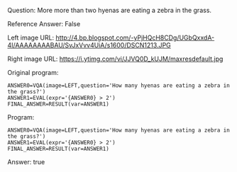 Question: More more than two hyenas are eating a zebra in the grass.

Reference Answer: False

Left image URL: http://4.bp.blogspot.com/-yPjHQcH8CDg/UGbQxxdA-4I/AAAAAAAABAU/SvJxVvv4UiA/s1600/DSCN1213.JPG

Right image URL: https://i.ytimg.com/vi/JJVQ0D_kUJM/maxresdefault.jpg

Original program:

```
ANSWER0=VQA(image=LEFT,question='How many hyenas are eating a zebra in the grass?')
ANSWER1=EVAL(expr='{ANSWER0} > 2')
FINAL_ANSWER=RESULT(var=ANSWER1)
```
Program:

```
ANSWER0=VQA(image=LEFT,question='How many hyenas are eating a zebra in the grass?')
ANSWER1=EVAL(expr='{ANSWER0} > 2')
FINAL_ANSWER=RESULT(var=ANSWER1)
```
Answer: true

